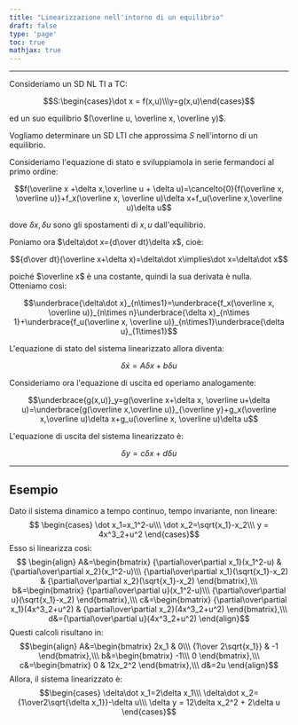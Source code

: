 ```yaml
---
title: "Linearizzazione nell'intorno di un equilibrio"
draft: false
type: 'page'
toc: true
mathjax: true
---
```


---

Consideriamo un SD NL TI a TC:

$$S:\begin{cases}\dot x = f(x,u)\\\y=g(x,u)\end{cases}$$

ed un suo equilibrio $(\overline u, \overline x, \overline y)$.

Vogliamo determinare un SD LTI che approssima $S$ nell'intorno di un equilibrio.

Consideriamo l'equazione di stato e sviluppiamola in serie fermandoci al primo ordine:

$$f(\overline x +\delta x,\overline u + \delta u)=\cancelto{0}{f(\overline x, \overline u)}+f_x(\overline x, \overline u)\delta x+f_u(\overline x,\overline u)\delta u$$

dove $\delta x,\delta u$ sono gli spostamenti di $x,u$ dall'equilibrio.

Poniamo ora $\delta\dot x={d\over dt}\delta x$, cioè:

$${d\over dt}(\overline x+\delta x)=\delta\dot x\implies\dot x=\delta\dot x$$

poiché $\overline x$ è una costante, quindi la sua derivata è nulla. Otteniamo così:

$$\underbrace{\delta\dot x}_{n\times1}=\underbrace{f_x(\overline x, \overline u)}_{n\times n}\underbrace{\delta x}_{n\times 1}+\underbrace{f_u(\overline x, \overline u)}_{n\times1}\underbrace{\delta u}_{1\times1}$$

L'equazione di stato del sistema linearizzato allora diventa:

$$\delta\dot x=A\delta x+b\delta u$$

Consideriamo ora l'equazione di uscita ed operiamo analogamente:

$$\underbrace{g(x,u)}_y=g(\overline x+\delta x, \overline u+\delta u)=\underbrace{g(\overline x,\overline u)}_{\overline y}+g_x(\overline x,\overline u)\delta x+g_u(\overline x, \overline u)\delta u$$

L'equazione di uscita del sistema linearizzato è:

$$\delta y=c\delta x+d\delta u$$

---
## Esempio
Dato il sistema dinamico a tempo continuo, tempo invariante, non lineare:$$
\begin{cases}
\dot x_1=x_1^2-u\\\
\dot x_2=\sqrt{x_1}-x_2\\\
y = 4x^3_2+u^2
\end{cases}$$
Esso si linearizza così:$$
\begin{align}
A&=\begin{bmatrix}
{\partial\over\partial x_1}(x_1^2-u) & {\partial\over\partial x_2}(x_1^2-u)\\\
{\partial\over\partial x_1}(\sqrt{x_1}-x_2) & {\partial\over\partial x_2}(\sqrt{x_1}-x_2)
\end{bmatrix},\\\
b&=\begin{bmatrix}
{\partial\over\partial u}(x_1^2-u)\\\
{\partial\over\partial u}(\sqrt{x_1}-x_2)
\end{bmatrix},\\\
c&=\begin{bmatrix}
{\partial\over\partial x_1}(4x^3_2+u^2) & {\partial\over\partial x_2}(4x^3_2+u^2)
\end{bmatrix},\\\
d&={\partial\over\partial u}(4x^3_2+u^2)
\end{align}$$
Questi calcoli risultano in:$$\begin{align}
A&=\begin{bmatrix}
2x_1 & 0\\\
{1\over 2\sqrt{x_1}} & -1
\end{bmatrix},\\\
b&=\begin{bmatrix}
-1\\\
0
\end{bmatrix},\\\
c&=\begin{bmatrix}
0 & 12x_2^2
\end{bmatrix},\\\
d&=2u
\end{align}$$
Allora, il sistema linearizzato è:$$\begin{cases}
\delta\dot x_1=2\delta x_1\\\
\delta\dot x_2={1\over2\sqrt{\delta x_1}}-\delta u\\\
\delta y = 12\delta x_2^2 + 2\delta u
\end{cases}$$
